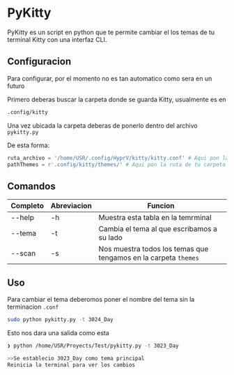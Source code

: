 # PyKitty

PyKitty es un script en python que te permite cambiar el los temas de tu terminal Kitty con una interfaz CLI.

## Configuracion

Para configurar, por el momento no es tan automatico como sera en un futuro

Primero deberas buscar la carpeta donde se guarda Kitty, usualmente es en

```bash
.config/kitty
```

Una vez ubicada la carpeta deberas de ponerlo dentro del archivo `pykitty.py`

De esta forma:

```py
ruta_archivo = '/home/USR/.config/HyprV/kitty/kitty.conf' # Aqui pon la ruta de tu archivo kitty.conf
pathThemes = r'.config/kitty/themes/' # Aqui pon la ruta de tu carpeta themes
```

## Comandos

|Completo  |Abreviacion |Funcion |
|-------|-------|-------|
|--help |-h  |Muestra esta tabla en la temrminal|
|--tema |-t  |Cambia el tema al que escribamos a su lado|
|--scan |-s  |Nos muestra todos los temas que tengamos en la carpeta `themes`|

## Uso

Para cambiar el tema deberomos poner el nombre del tema sin la terminacion `.conf`

```bash
sudo python pykitty.py -t 3024_Day
```

Esto nos dara una salida como esta

```bash
❯ python /home/USR/Proyects/Test/pykitty.py -t 3023_Day

>>Se establecio 3023_Day como tema principal
Reinicia la terminal para ver los cambios
```
